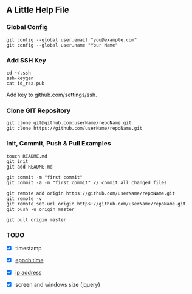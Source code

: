 ## A Little Help File

### Global Config

```
git config --global user.email "you@example.com"
git config --global user.name "Your Name"
```

### Add SSH Key

```
cd ~/.ssh
ssh-keygen
cat id_rsa.pub
```

Add key to github.com/settings/ssh.

### Clone GIT Repository

```
git clone git@github.com:userName/repoName.git
git clone https://github.com/userName/repoName.git
```

### Init, Commit, Push & Pull Examples

```
touch README.md
git init
git add README.md

git commit -m "first commit"
git commit -a -m "first commit" // commit all changed files

git remote add origin https://github.com/userName/repoName.git
git remote -v
git remote set-url origin https://github.com/userName/repoName.git
git push -u origin master

git pull origin master
```

### TODO

- [x] timestamp
- [x] [epoch time](http://icanhazepoch.com/)
- [x] [ip address](http://icanhazip.com/)
- [x] screen and windows size (jquery)

